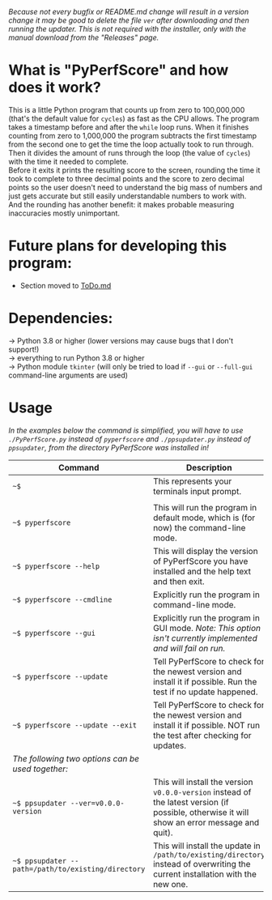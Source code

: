 *Because not every bugfix or README.md change will result in a version change it may be good to delete the file `ver` after downloading and then running the updater. This is not required with the installer, only with the manual download from the "Releases" page.*

# What is "PyPerfScore" and how does it work? 
This is a little Python program that counts up from zero to 100,000,000 (that's the default value for `cycles`) as fast as the CPU allows. The program takes a timestamp before and after the `while` loop runs. When it finishes counting from zero to 1,000,000 the program subtracts the first timestamp from the second one to get the time the loop actually took to run through. Then it divides the amount of runs through the loop (the value of `cycles`) with the time it needed to complete.   
Before it exits it prints the resulting score to the screen, rounding the time it took to complete to three decimal points and the score to zero decimal points so the user doesn't need to understand the big mass of numbers and just gets accurate but still easily understandable numbers to work with.   
And the rounding has another benefit: it makes probable measuring inaccuracies mostly unimportant. 

# Future plans for developing this program:
* Section moved to [ToDo.md](ToDo.md)
   
# Dependencies:
-> Python 3.8 or higher (lower versions may cause bugs that I don't support!)   
-> everything to run Python 3.8 or higher  
-> Python module `tkinter` (will only be tried to load if `--gui` or `--full-gui` command-line arguments are used)
   
# Usage
*In the examples below the command is simplified, you will have to use `./PyPerfScore.py` instead of `pyperfscore` and `./ppsupdater.py` instead of `ppsupdater`, from the directory PyPerfScore was installed in!*    

|Command|Description|
|-------|-----------|
|`~$ `|This represents your terminals input prompt.|
|||
|`~$ pyperfscore`|This will run the program in default mode, which is (for now) the command-line mode.|
|`~$ pyperfscore --help`|This will display the version of PyPerfScore you have installed and the help text and then exit.|
|`~$ pyperfscore --cmdline`|Explicitly run the program in command-line mode.|
|`~$ pyperfscore --gui`|Explicitly run the program in GUI mode. *Note: This option isn't currently implemented and will fail on run.*|
|`~$ pyperfscore --update`|Tell PyPerfScore to check for the newest version and install it if possible. Run the test if no update happened.|
|`~$ pyperfscore --update --exit`|Tell PyPerfScore to check for the newest version and install it if possible. NOT run the test after checking for updates.|
|*The following two options can be used together:*||
|`~$ ppsupdater --ver=v0.0.0-version`|This will install the version `v0.0.0-version` instead of the latest version (if possible, otherwise it will show an error message and quit).|
|`~$ ppsupdater --path=/path/to/existing/directory`|This will install the update in `/path/to/existing/directory` instead of overwriting the current installation with the new one.|

